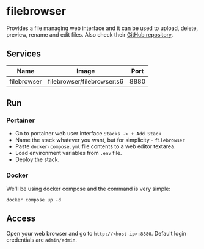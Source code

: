 # filebrowser

Provides a file managing web interface and it can be used to upload, delete, preview, rename and edit files. Also check their [GitHub repository][filebrowser].

## Services

| Name | Image | Port |
| --- | --- | --- |
| filebrowser | filebrowser/filebrowser:s6 | 8880 |

## Run

### Portainer

 - Go to portainer web user interface `Stacks -> + Add Stack`
 - Name the stack whatever you want, but for simplicity - `filebrowser`
 - Paste `docker-compose.yml` file contents to a web editor textarea.
 -  Load environment variables from `.env` file.
 -  Deploy the stack.

### Docker

We'll be using docker compose and the command is very simple:

`docker compose up -d`

## Access

Open your web browser and go to `http://<host-ip>:8880`. Default login credentials are `admin/admin`.

[filebrowser]: https://github.com/filebrowser/filebrowser
